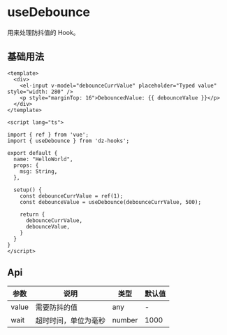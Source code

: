 # useDebounce

用来处理防抖值的 Hook。

## 基础用法

<UseDebounce />

```vue
<template>
  <div>
    <el-input v-model="debounceCurrValue" placeholder="Typed value" style="width: 280" />
    <p style="marginTop: 16">DebouncedValue: {{ debounceValue }}</p>
  </div>
</template>

<script lang="ts">

import { ref } from 'vue';
import { useDebounce } from 'dz-hooks';

export default {
  name: "HelloWorld",
  props: {
    msg: String,
  },

  setup() {
    const debounceCurrValue = ref(1);
    const debounceValue = useDebounce(debounceCurrValue, 500);

    return {
      debounceCurrValue,
      debounceValue,
    }
  }
}
</script>
```

## Api

| 参数    | 说明         | 类型     | 默认值  |
| ----- | ---------- | ------ | ---- |
| value | 需要防抖的值     | any    | -    |
| wait  | 超时时间，单位为毫秒 | number | 1000 |